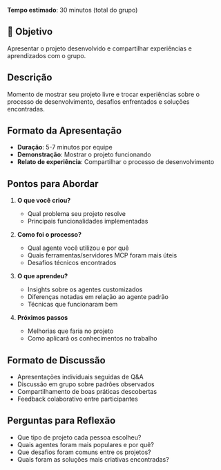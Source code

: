 **Tempo estimado**: 30 minutos (total do grupo) 

## 🎯 Objetivo
Apresentar o projeto desenvolvido e compartilhar experiências e aprendizados com o grupo.

## Descrição
Momento de mostrar seu projeto livre e trocar experiências sobre o processo de desenvolvimento, desafios enfrentados e soluções encontradas.

## Formato da Apresentação
- **Duração**: 5-7 minutos por equipe
- **Demonstração**: Mostrar o projeto funcionando
- **Relato de experiência**: Compartilhar o processo de desenvolvimento

## Pontos para Abordar
1. **O que você criou?**
   - Qual problema seu projeto resolve
   - Principais funcionalidades implementadas

2. **Como foi o processo?**
   - Qual agente você utilizou e por quê
   - Quais ferramentas/servidores MCP foram mais úteis
   - Desafios técnicos encontrados

3. **O que aprendeu?**
   - Insights sobre os agentes customizados
   - Diferenças notadas em relação ao agente padrão
   - Técnicas que funcionaram bem

4. **Próximos passos**
   - Melhorias que faria no projeto
   - Como aplicará os conhecimentos no trabalho

## Formato de Discussão
- Apresentações individuais seguidas de Q&A
- Discussão em grupo sobre padrões observados
- Compartilhamento de boas práticas descobertas
- Feedback colaborativo entre participantes

## Perguntas para Reflexão
- Que tipo de projeto cada pessoa escolheu?
- Quais agentes foram mais populares e por quê?
- Que desafios foram comuns entre os projetos?
- Quais foram as soluções mais criativas encontradas?